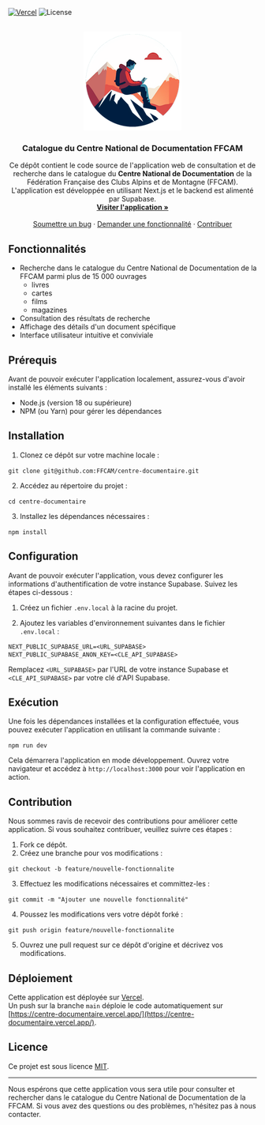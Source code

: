 [![Vercel](https://therealsujitk-vercel-badge.vercel.app/?app=centre-documentaire)](https://centre-documentaire.vercel.app/)
![License](https://img.shields.io/badge/license-MIT-blue)


<!-- PROJECT LOGO -->
<br />
<div align="center">
  <a href="https://github.com/FFCAM/centre-documentaire">
    <img src="public/images/logo-cnd-petit.png" alt="Logo" width="200" height="200">
  </a>

  <h3 align="center">Catalogue du Centre National de Documentation FFCAM</h3>

  <p align="center">
    Ce dépôt contient le code source de l'application web de consultation et de recherche dans le catalogue du <b>Centre National de Documentation</b> de la Fédération Française des Clubs Alpins et de Montagne (FFCAM).  <br />
L'application est développée en utilisant Next.js et le backend est alimenté par Supabase.
    <br />
    <a href="https://centre-documentaire.vercel.app/"><strong>Visiter l'application »</strong></a>
    <br />
    <br />
    <a href="https://github.com/FFCAM/centre-documentaire/issues">Soumettre un bug</a>
    ·
    <a href="https://github.com/FFCAM/centre-documentaire/issues">Demander une fonctionnalité</a>
    ·
    <a href="#Contribution">Contribuer</a>
  </p>
</div>

## Fonctionnalités

- Recherche dans le catalogue du Centre National de Documentation de la FFCAM parmi plus de 15 000 ouvrages
  - livres
  - cartes
  - films
  - magazines
- Consultation des résultats de recherche
- Affichage des détails d'un document spécifique
- Interface utilisateur intuitive et conviviale

## Prérequis

Avant de pouvoir exécuter l'application localement, assurez-vous d'avoir installé les éléments suivants :

- Node.js (version 18 ou supérieure)
- NPM (ou Yarn) pour gérer les dépendances

## Installation

1. Clonez ce dépôt sur votre machine locale :

```git clone git@github.com:FFCAM/centre-documentaire.git```

2. Accédez au répertoire du projet :

```cd centre-documentaire```

3. Installez les dépendances nécessaires :

```npm install```

## Configuration

Avant de pouvoir exécuter l'application, vous devez configurer les informations d'authentification de votre instance Supabase. Suivez les étapes ci-dessous :

1. Créez un fichier `.env.local` à la racine du projet.

2. Ajoutez les variables d'environnement suivantes dans le fichier `.env.local` :

```
NEXT_PUBLIC_SUPABASE_URL=<URL_SUPABASE>
NEXT_PUBLIC_SUPABASE_ANON_KEY=<CLE_API_SUPABASE>
```
Remplacez `<URL_SUPABASE>` par l'URL de votre instance Supabase et `<CLE_API_SUPABASE>` par votre clé d'API Supabase.

## Exécution

Une fois les dépendances installées et la configuration effectuée, vous pouvez exécuter l'application en utilisant la commande suivante :

```npm run dev```

Cela démarrera l'application en mode développement. Ouvrez votre navigateur et accédez à `http://localhost:3000` pour voir l'application en action.

## Contribution

Nous sommes ravis de recevoir des contributions pour améliorer cette application. Si vous souhaitez contribuer, veuillez suivre ces étapes :

1. Fork ce dépôt.
2. Créez une branche pour vos modifications :

```git checkout -b feature/nouvelle-fonctionnalite```

3. Effectuez les modifications nécessaires et committez-les :

```git commit -m "Ajouter une nouvelle fonctionnalité"```

4. Poussez les modifications vers votre dépôt forké :

```git push origin feature/nouvelle-fonctionnalite```

5. Ouvrez une pull request sur ce dépôt d'origine et décrivez vos modifications.

## Déploiement

Cette application est déployée sur [Vercel](https://vercel.com/ffcam/centre-documentaire).  
Un push sur la branche `main` déploie le code automatiquement sur [https://centre-documentaire.vercel.app/](https://centre-documentaire.vercel.app/).

## Licence

Ce projet est sous licence [MIT](LICENSE).

---

Nous espérons que cette application vous sera utile pour consulter et rechercher dans le catalogue du Centre National de Documentation de la FFCAM. Si vous avez des questions ou des problèmes, n'hésitez pas à nous contacter.